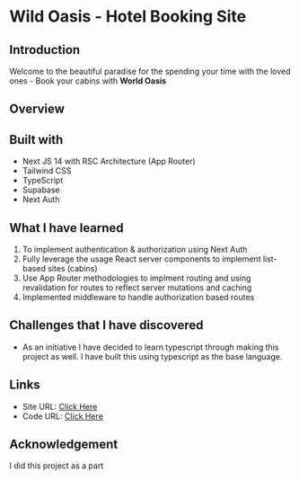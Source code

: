 # Wild Oasis - Hotel Booking Site

## Introduction

Welcome to the beautiful paradise for the spending your time with the loved ones - Book your cabins with **World Oasis**

## Overview

## Built with

- Next JS 14 with RSC Architecture (App Router)
- Tailwind CSS
- TypeScript
- Supabase
- Next Auth

## What I have learned

1. To implement authentication & authorization using Next Auth
2. Fully leverage the usage React server components to implement list-based sites (cabins)
3. Use App Router methodologies to implment routing and using revalidation for routes to reflect server mutations and caching
4. Implemented middleware to handle authorization based routes

## Challenges that I have discovered

- As an initiative I have decided to learn typescript through making this project as well. I have built this using typescript as the base language.

## Links

- Site URL: [Click Here]()
- Code URL: [Click Here]()

## Acknowledgement

I did this project as a part

